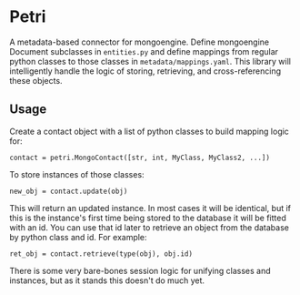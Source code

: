 # Petri

A metadata-based connector for mongoengine. Define mongoengine Document subclasses in `entities.py` and define mappings from regular python classes to those classes in `metadata/mappings.yaml`. This library will intelligently handle the logic of storing, retrieving, and cross-referencing these objects.

## Usage

Create a contact object with a list of python classes to build mapping logic for:

`contact = petri.MongoContact([str, int, MyClass, MyClass2, ...])`

To store instances of those classes:

`new_obj = contact.update(obj)`

This will return an updated instance. In most cases it will be identical, but if this is the instance's first time being stored to the database it will be fitted with an id. You can use that id later to retrieve an object from the database by python class and id. For example:

`ret_obj = contact.retrieve(type(obj), obj.id)`

There is some very bare-bones session logic for unifying classes and instances, but as it stands this doesn't do much yet.

